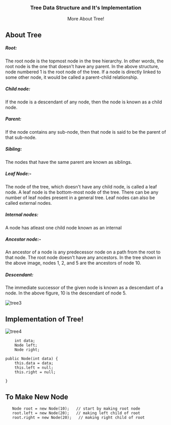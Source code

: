<div align="center">
  <h3 align="center">Tree Data Structure and It's Implementation</h3>

  <p align="center">
    More About Tree!
    <br />
  </p>
</div>


## About Tree

<h5> Root: </h5>  The root node is the topmost node in the tree hierarchy. In other words, the root node is the one that doesn't have any parent. In the above structure, node numbered 1 is the root node of the tree. If a node is directly linked to some other node, it would be called a parent-child relationship.

<h5> Child node: </h5> If the node is a descendant of any node, then the node is known as a child node.
<h5> Parent: </h5> If the node contains any sub-node, then that node is said to be the parent of that sub-node.
<h5> Sibling: </h5> The nodes that have the same parent are known as siblings.
<h5> Leaf Node:- </h5> The node of the tree, which doesn't have any child node, is called a leaf node. A leaf node is the bottom-most node of the tree. There can be any number of leaf nodes present in a general tree. Leaf nodes can also be called external nodes.
<h5> Internal nodes: </h5> A node has atleast one child node known as an internal
<h5> Ancestor node:- </h5> An ancestor of a node is any predecessor node on a path from the root to that node. The root node doesn't have any ancestors. In the tree shown in the above image, nodes 1, 2, and 5 are the ancestors of node 10.
<h5> Descendant:  </h5>The immediate successor of the given node is known as a descendant of a node. In the above figure, 10 is the descendant of node 5.

![tree3](https://user-images.githubusercontent.com/53571060/191899858-2980829f-3169-46cc-85a3-fe656b5cec07.png)

## Implementation of Tree!

![tree4](https://user-images.githubusercontent.com/53571060/191900838-6084862f-c430-4d86-9a7c-6f7c5f622f1a.png)

        int data;
        Node left;
        Node right;
        
    public Node(int data) {
        this.data = data;
        this.left = null;
        this.right = null;

    }



## To Make New Node

       Node root = new Node(10);   // start by making root node
       root.left = new Node(20);   // making left child of root
       root.right = new Node(20);   // making right child of root